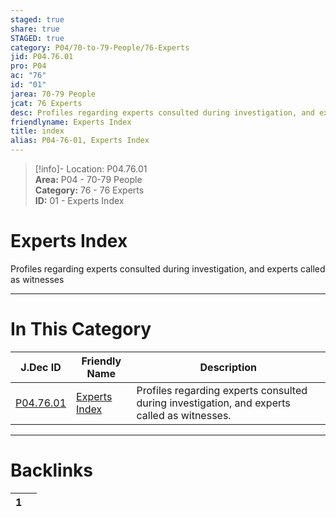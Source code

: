```yaml
---  
staged: true  
share: true  
STAGED: true  
category: P04/70-to-79-People/76-Experts  
jid: P04.76.01  
pro: P04  
ac: "76"  
id: "01"  
jarea: 70-79 People  
jcat: 76 Experts  
desc: Profiles regarding experts consulted during investigation, and experts called as witnesses.  
friendlyname: Experts Index  
title: index  
alias: P04-76-01, Experts Index  
---  
```

  
>[!info]- Location: P04.76.01  
>**Area:** P04 - 70-79 People  
>**Category:** 76 - 76 Experts  
>**ID:** 01 - Experts Index  
  
# Experts Index  
  
Profiles regarding experts consulted during investigation, and experts called as witnesses  
   
  
  
---  
# In This Category  
  
| J.Dec ID                                                                          | Friendly Name                                                                         | Description                                                                                 |  
| --------------------------------------------------------------------------------- | ------------------------------------------------------------------------------------- | ------------------------------------------------------------------------------------------- |  
| [P04.76.01](index.md) | [Experts Index](index.md) | Profiles regarding experts consulted during investigation, and experts called as witnesses. |  
  
  
---  
# Backlinks  
<div><table class="dataview table-view-table"><thead class="table-view-thead"><tr class="table-view-tr-header"><th class="table-view-th"><span></span><span class="dataview small-text">1</span></th><th class="table-view-th"><span></span></th></tr></thead><tbody class="table-view-tbody"></tbody></table></div>